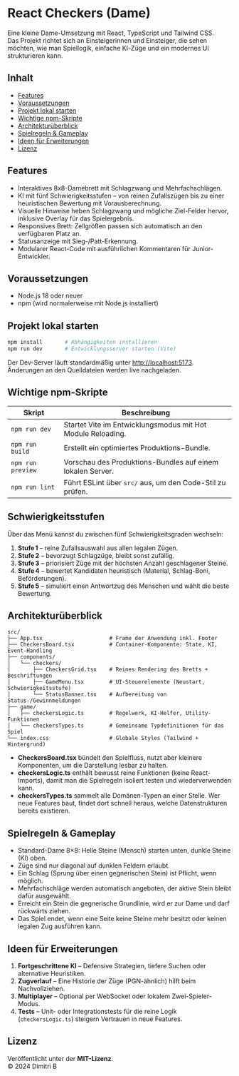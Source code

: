 # React Checkers (Dame)

Eine kleine Dame-Umsetzung mit React, TypeScript und Tailwind CSS.  
Das Projekt richtet sich an Einsteigerinnen und Einsteiger, die sehen möchten, wie man Spiellogik, einfache KI-Züge und ein modernes UI strukturieren kann.

## Inhalt

- [Features](#features)
- [Voraussetzungen](#voraussetzungen)
- [Projekt lokal starten](#projekt-lokal-starten)
- [Wichtige npm-Skripte](#wichtige-npm-skripte)
- [Architekturüberblick](#architekturüberblick)
- [Spielregeln & Gameplay](#spielregeln--gameplay)
- [Ideen für Erweiterungen](#ideen-für-erweiterungen)
- [Lizenz](#lizenz)

## Features

- Interaktives 8x8-Damebrett mit Schlagzwang und Mehrfachschlägen.
- KI mit fünf Schwierigkeitsstufen – von reinen Zufallszügen bis zu einer heuristischen Bewertung mit Vorausberechnung.
- Visuelle Hinweise heben Schlagzwang und mögliche Ziel-Felder hervor, inklusive Overlay für das Spielergebnis.
- Responsives Brett: Zellgrößen passen sich automatisch an den verfügbaren Platz an.
- Statusanzeige mit Sieg-/Patt-Erkennung.
- Modularer React-Code mit ausführlichen Kommentaren für Junior-Entwickler.

## Voraussetzungen

- Node.js 18 oder neuer
- npm (wird normalerweise mit Node.js installiert)

## Projekt lokal starten

```bash
npm install       # Abhängigkeiten installieren
npm run dev       # Entwicklungsserver starten (Vite)
```

Der Dev-Server läuft standardmäßig unter <http://localhost:5173>. Änderungen an den Quelldateien werden live nachgeladen.

## Wichtige npm-Skripte

| Skript         | Beschreibung                                                  |
| -------------- | ------------------------------------------------------------- |
| `npm run dev`  | Startet Vite im Entwicklungsmodus mit Hot Module Reloading.   |
| `npm run build`| Erstellt ein optimiertes Produktions-Bundle.                  |
| `npm run preview` | Vorschau des Produktions-Bundles auf einem lokalen Server. |
| `npm run lint` | Führt ESLint über `src/` aus, um den Code-Stil zu prüfen.     |

## Schwierigkeitsstufen

Über das Menü kannst du zwischen fünf Schwierigkeitsgraden wechseln:

1. **Stufe 1** – reine Zufallsauswahl aus allen legalen Zügen.
2. **Stufe 2** – bevorzugt Schlagzüge, bleibt sonst zufällig.
3. **Stufe 3** – priorisiert Züge mit der höchsten Anzahl geschlagener Steine.
4. **Stufe 4** – bewertet Kandidaten heuristisch (Material, Schlag-Boni, Beförderungen).
5. **Stufe 5** – simuliert einen Antwortzug des Menschen und wählt die beste Bewertung.

## Architekturüberblick

```
src/
├── App.tsx                     # Frame der Anwendung inkl. Footer
├── CheckersBoard.tsx           # Container-Komponente: State, KI, Event-Handling
├── components/
│   └── checkers/
│       ├── CheckersGrid.tsx    # Reines Rendering des Bretts + Beschriftungen
│       ├── GameMenu.tsx        # UI-Steuerelemente (Neustart, Schwierigkeitsstufe)
│       └── StatusBanner.tsx    # Aufbereitung von Status-/Gewinnmeldungen
├── game/
│   ├── checkersLogic.ts        # Regelwerk, KI-Helfer, Utility-Funktionen
│   └── checkersTypes.ts        # Gemeinsame Typdefinitionen für das Spiel
└── index.css                   # Globale Styles (Tailwind + Hintergrund)
```

- **CheckersBoard.tsx** bündelt den Spielfluss, nutzt aber kleinere Komponenten, um die Darstellung lesbar zu halten.
- **checkersLogic.ts** enthält bewusst reine Funktionen (keine React-Imports), damit man die Spielregeln isoliert testen und wiederverwenden kann.
- **checkersTypes.ts** sammelt alle Domänen-Typen an einer Stelle. Wer neue Features baut, findet dort schnell heraus, welche Datenstrukturen bereits existieren.

## Spielregeln & Gameplay

- Standard-Dame 8×8: Helle Steine (Mensch) starten unten, dunkle Steine (KI) oben.
- Züge sind nur diagonal auf dunklen Feldern erlaubt.
- Ein Schlag (Sprung über einen gegnerischen Stein) ist Pflicht, wenn möglich.
- Mehrfachschläge werden automatisch angeboten, der aktive Stein bleibt dafür ausgewählt.
- Erreicht ein Stein die gegnerische Grundlinie, wird er zur Dame und darf rückwärts ziehen.
- Das Spiel endet, wenn eine Seite keine Steine mehr besitzt oder keinen legalen Zug ausführen kann.

## Ideen für Erweiterungen

1. **Fortgeschrittene KI** – Defensive Strategien, tiefere Suchen oder alternative Heuristiken.
2. **Zugverlauf** – Eine Historie der Züge (PGN-ähnlich) hilft beim Nachvollziehen.
3. **Multiplayer** – Optional per WebSocket oder lokalem Zwei-Spieler-Modus.
4. **Tests** – Unit- oder Integrationstests für die reine Logik (`checkersLogic.ts`) steigern Vertrauen in neue Features.

## Lizenz

Veröffentlicht unter der **MIT-Lizenz**.  
© 2024 Dimitri B
